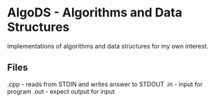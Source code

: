 # AlgoDS - Algorithms and Data Structures
Implementations of algorithms and data structures for my own interest.

## Files
.cpp - reads from STDIN and writes answer to STDOUT
.in  - input for program
.out - expect output for input
